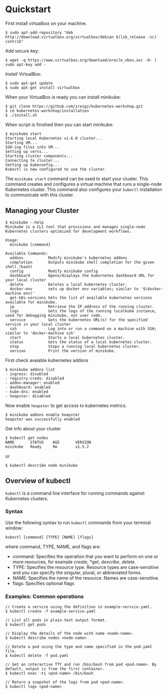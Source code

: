 # Quickstart

First install virtualbox on your machine. 

```
$ sudo apt-add-repository "deb http://download.virtualbox.org/virtualbox/debian $(lsb_release -sc) contrib"
```
Add secure key:

```
$ wget -q https://www.virtualbox.org/download/oracle_vbox.asc -O- | sudo apt-key add -
```

Install VirtualBox:

```
$ sudo apt-get update
$ sudo apt-get install virtualbox
```

When your VirtualBox is ready you can install minikube:

```
$ git clone https://github.com/zreigz/kubernetes-workshop.git
$ cd kubernetes-workshop/installation
$ ./install.sh
```

When script is finished then you can start minikube:

```
$ minikube start
Starting local Kubernetes v1.6.0 cluster...
Starting VM...
SSH-ing files into VM...
Setting up certs...
Starting cluster components...
Connecting to cluster...
Setting up kubeconfig...
Kubectl is now configured to use the cluster.
```
The `minikube start` command can be used to start your cluster. This command creates and configures a virtual machine that runs a single-node Kubernetes cluster. This command also configures your `kubectl` installation to communicate with this cluster.

## Managing your Cluster

```
$ minikube --help
Minikube is a CLI tool that provisions and manages single-node Kubernetes clusters optimized for development workflows.

Usage:
  minikube [command]

Available Commands:
  addons           Modify minikube's kubernetes addons
  completion       Outputs minikube shell completion for the given shell (bash)
  config           Modify minikube config
  dashboard        Opens/displays the kubernetes dashboard URL for your local cluster
  delete           Deletes a local kubernetes cluster.
  docker-env       sets up docker env variables; similar to '$(docker-machine env)'
  get-k8s-versions Gets the list of available kubernetes versions available for minikube.
  ip               Retrieve the IP address of the running cluster.
  logs             Gets the logs of the running localkube instance, used for debugging minikube, not user code.
  service          Gets the kubernetes URL(s) for the specified service in your local cluster
  ssh              Log into or run a command on a machine with SSH; similar to 'docker-machine ssh'
  start            Starts a local kubernetes cluster.
  status           Gets the status of a local kubernetes cluster.
  stop             Stops a running local kubernetes cluster.
  version          Print the version of minikube.

```
First check avaiable kubernetes addons

```
$ minikube addons list
- ingress: disabled
- registry-creds: disabled
- addon-manager: enabled
- dashboard: enabled
- kube-dns: enabled
- heapster: disabled
```
Now enable `heapster` to get access to kubernetes metrics.

```
$ minikube addons enable heapster
heapster was successfully enabled
```

Get info about your cluster

```
$ kubectl get nodes
NAME       STATUS    AGE       VERSION
minikube   Ready     9m        v1.5.2
```
or

```
$ kubectl describe node minikube
```

## Overview of kubectl
`kubectl` is a command line interface for running commands against Kubernetes clusters.

### Syntax

Use the following syntax to run `kubectl` commands from your terminal window:

```
kubectl [command] [TYPE] [NAME] [flags]
```
where command, TYPE, NAME, and flags are:
* command: Specifies the operation that you want to perform on one or more resources, for example *create*, *get, *describe*, *delete*.
* TYPE: Specifies the resource type. Resource types are case-sensitive and you can specify the singular, plural, or abbreviated forms.
* NAME: Specifies the name of the resource. Names are case-sensitive. 
* flags: Specifies optional flags

### Examples: Common operations

```
// Create a service using the definition in example-service.yaml.
$ kubectl create -f example-service.yaml

// List all pods in plain-text output format.
$ kubectl get pods

// Display the details of the node with name <node-name>.
$ kubectl describe nodes <node-name>

// Delete a pod using the type and name specified in the pod.yaml file.
$ kubectl delete -f pod.yaml

// Get an interactive TTY and run /bin/bash from pod <pod-name>. By default, output is from the first container.
$ kubectl exec -ti <pod-name> /bin/bash

// Return a snapshot of the logs from pod <pod-name>.
$ kubectl logs <pod-name>

```
